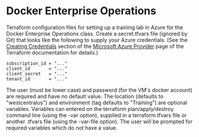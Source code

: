 # Docker Enterprise Operations
Terraform configuration files for setting up a training lab in Azure for the Docker Enterprise Operations class.
Create a secret.tfvars file (ignored by Git) that looks like the following to supply your Azure credentials. (See the [Creating Credentials](https://www.terraform.io/docs/providers/azurerm/index.html#creating-credentials) section of the [Microsoft Azure Provider](https://www.terraform.io/docs/providers/azurerm/index.html) page of the Terraform documentation for details.)

```
subscription_id = "..."
client_id       = "..."
client_secret   = "..."
tenant_id       = "..."
```

The user (must be lower case) and password (for the VM's docker account) are required and have no default value. The location (defaults to "westcentralus") and environment (tag defaults to "Training") are optional variables. Variables can entered on the terraform plan/apply/destroy command line (using the -var option), supplied in a terraform.tfvars file or another .tfvars file (using the -var-file option). The user will be prompted for required variables which do not have a value.
